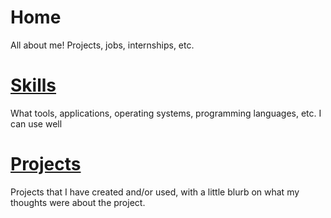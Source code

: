 # Home
All about me! Projects, jobs, internships, etc.

# [Skills](./Skills.md)

What tools, applications, operating systems, programming languages, etc. I can use well

# [Projects](./Projects.md)

Projects that I have created and/or used, with a little blurb on what my thoughts were about the project.